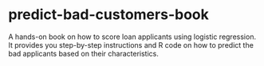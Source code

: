 # predict-bad-customers-book
A hands-on book on how to score loan applicants using logistic regression. It provides you step-by-step instructions and R code on how to predict the bad applicants based on their characteristics.
